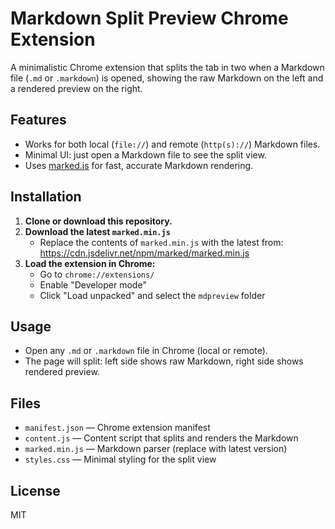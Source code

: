 # Markdown Split Preview Chrome Extension

A minimalistic Chrome extension that splits the tab in two when a Markdown file (`.md` or `.markdown`) is opened, showing the raw Markdown on the left and a rendered preview on the right.

## Features
- Works for both local (`file://`) and remote (`http(s)://`) Markdown files.
- Minimal UI: just open a Markdown file to see the split view.
- Uses [marked.js](https://github.com/markedjs/marked) for fast, accurate Markdown rendering.

## Installation
1. **Clone or download this repository.**
2. **Download the latest `marked.min.js`**
   - Replace the contents of `marked.min.js` with the latest from:  
     https://cdn.jsdelivr.net/npm/marked/marked.min.js
3. **Load the extension in Chrome:**
   - Go to `chrome://extensions/`
   - Enable "Developer mode"
   - Click "Load unpacked" and select the `mdpreview` folder

## Usage
- Open any `.md` or `.markdown` file in Chrome (local or remote).
- The page will split: left side shows raw Markdown, right side shows rendered preview.

## Files
- `manifest.json` — Chrome extension manifest
- `content.js` — Content script that splits and renders the Markdown
- `marked.min.js` — Markdown parser (replace with latest version)
- `styles.css` — Minimal styling for the split view

## License
MIT
